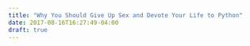```yaml
---
title: "Why You Should Give Up Sex and Devote Your Life to Python"
date: 2017-08-16T16:27:49-04:00
draft: true
---
```


